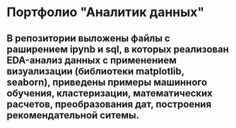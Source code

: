 # Портфолио "Аналитик данных"
## В репозитории выложены файлы с раширением ipynb и sql, в которых реализован EDA-анализ данных с применением визуализации (библиотеки matplotlib, seaborn), приведены примеры машинного обучения, кластеризации, математических расчетов, преобразования дат, построения рекомендательной ситемы.
